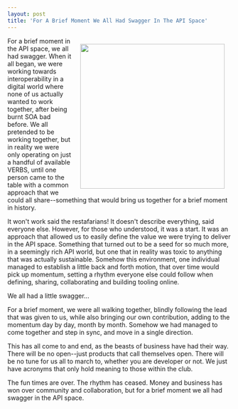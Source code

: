 ```yaml
---
layout: post
title: 'For A Brief Moment We All Had Swagger In The API Space'
---
```

<p><img style="padding: 15px;" src="http://kinlane-productions.s3.amazonaws.com/api-evangelist-site/blog/bw-dancing-skeletons-three.jpg" alt="" width="325" align="right" /></p>
<p>For a brief moment in the API space, we all had swagger. When it all began, we were working towards interoperability in a digital world where none of us actually wanted to work together, after being burnt SOA bad before. We all pretended to be working together, but in reality we were only operating on just a handful of available VERBS, until one person came to the table with a common approach that we could all share--something that would bring us together for a brief moment in history.</p>
<p>It won't work said the restafarians! It doesn't describe everything, said everyone else. However, for those who understood, it was a start. It was an approach that allowed us to easily define the value we were trying to deliver in the API space. Something that turned out to be a seed for so much more, in a seemingly rich API world, but one that in reality was toxic to anything that was actually sustainable. Somehow this environment, one individual managed to establish a little back and forth motion, that over time would pick up momentum, setting a rhythm everyone else could follow when defining, sharing, collaborating and building tooling online.</p>
<p>We all had a little swagger...</p>
<p>For a brief moment, we were all walking together, blindly following the lead that was given to us, while also bringing our own contribution, adding to the momentum day by day, month by month. Somehow we had managed to come together and step in sync, and move in a single direction.</p>
<p>This has all come to and end, as the beasts of business have had their way. There will be no open--just products that call themselves open. There will be no tune for us all to march to, whether you are developer or not. We just have acronyms that only hold meaning to those within the club.</p>
<p>The fun times are over. The rhythm has ceased. Money and business has won over community and collaboration, but for a brief moment we all had swagger in the API space.</p>